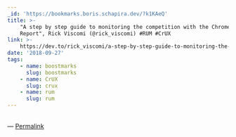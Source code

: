 ```yaml
---
_id: 'https://bookmarks.boris.schapira.dev/?k1KAeQ'
title: >-
    "A step by step guide to monitoring the competition with the Chrome UX
    Report", Rick Viscomi (@rick_viscomi) #RUM #CrUX
link: >-
    https://dev.to/rick_viscomi/a-step-by-step-guide-to-monitoring-the-competition-with-the-chrome-ux-report-4k1o
date: '2018-09-27'
tags:
    - name: boostmarks
      slug: boostmarks
    - name: CrUX
      slug: crux
    - name: rum
      slug: rum
---
```


<br>&#8212;
<a href="https://bookmarks.boris.schapira.dev/?k1KAeQ" title="Permalink">Permalink</a>
